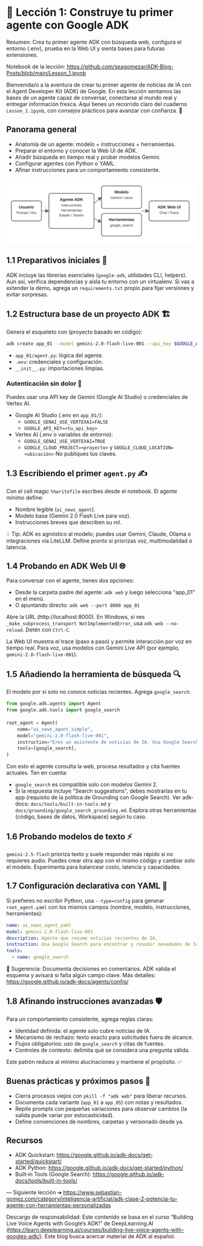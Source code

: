 # 🤖 Lección 1: Construye tu primer agente con Google ADK

Resumen: Crea tu primer agente ADK con búsqueda web, configura el entorno (.env), prueba en la Web UI y sienta bases para futuras extensiones.

Notebook de la lección: https://github.com/seagomezar/ADK-Blog-Posts/blob/main/Lesson_1.ipynb

Bienvenida/o a la aventura de crear tu primer agente de noticias de IA con el Agent Developer Kit (ADK) de Google. En esta lección sentamos las bases de un agente capaz de conversar, conectarse al mundo real y entregar información fresca. Aquí tienes un recorrido claro del cuaderno `Lesson_1.ipynb`, con consejos prácticos para avanzar con confianza. 🙌

## Panorama general
- Anatomía de un agente: modelo + instrucciones + herramientas.
- Preparar el entorno y conocer la Web UI de ADK.
- Añadir búsqueda en tiempo real y probar modelos Gemini.
- Configurar agentes con Python o YAML.
- Afinar instrucciones para un comportamiento consistente.

![Arquitectura de un agente ADK](./images/lesson1_architecture.svg)

## 1.1 Preparativos iniciales 🧰
ADK incluye las librerías esenciales (`google-adk`, utilidades CLI, helpers). Aun así, verifica dependencias y aísla tu entorno con un virtualenv. Si vas a extender la demo, agrega un `requirements.txt` propio para fijar versiones y evitar sorpresas.

## 1.2 Estructura base de un proyecto ADK 🏗️
Genera el esqueleto con (proyecto basado en código):

```bash
adk create app_01 --model gemini-2.0-flash-live-001 --api_key $GOOGLE_API_KEY
```

- `app_01/agent.py`: lógica del agente.
- `.env`: credenciales y configuración.
- `__init__.py`: importaciones limpias.

### Autenticación sin dolor 🔐
Puedes usar una API key de Gemini (Google AI Studio) o credenciales de Vertex AI.
- Google AI Studio (.env en `app_01/`):
  - `GOOGLE_GENAI_USE_VERTEXAI=FALSE`
  - `GOOGLE_API_KEY=<tu_api_key>`
- Vertex AI (.env o variables de entorno):
  - `GOOGLE_GENAI_USE_VERTEXAI=TRUE`
  - `GOOGLE_CLOUD_PROJECT=<proyecto>` y `GOOGLE_CLOUD_LOCATION=<ubicación>`
No publiques tus claves.

## 1.3 Escribiendo el primer `agent.py` ✍️
Con el cell magic `%%writefile` escribes desde el notebook. El agente mínimo define:

- Nombre legible (`ai_news_agent`).
- Modelo base (Gemini 2.0 Flash Live para voz).
- Instrucciones breves que describen su rol.

💡 Tip: ADK es agnóstico al modelo; puedes usar Gemini, Claude, Ollama o integraciones vía LiteLLM. Define pronto si priorizas voz, multimodalidad o latencia.

## 1.4 Probando en ADK Web UI 🌐
Para conversar con el agente, tienes dos opciones:

- Desde la carpeta padre del agente: `adk web` y luego selecciona "app_01" en el menú.
- O apuntando directo: `adk web --port 8000 app_01`

Abre la URL (http://localhost:8000). En Windows, si ves `_make_subprocess_transport NotImplementedError`, usa `adk web --no-reload`. Detén con `Ctrl-C`.

La Web UI muestra el trace (paso a paso) y permite interacción por voz en tiempo real. Para voz, usa modelos con Gemini Live API (por ejemplo, `gemini-2.0-flash-live-001`).

## 1.5 Añadiendo la herramienta de búsqueda 🔍
El modelo por sí solo no conoce noticias recientes. Agrega `google_search`:

```python
from google.adk.agents import Agent
from google.adk.tools import google_search

root_agent = Agent(
    name="ai_news_agent_simple",
    model="gemini-2.0-flash-live-001",
    instruction="Eres un asistente de noticias de IA. Usa Google Search para hallar información reciente.",
    tools=[google_search],
)
```

Con esto el agente consulta la web, procesa resultados y cita fuentes actuales. Ten en cuenta:
- `google_search` es compatible solo con modelos Gemini 2.
- Si la respuesta incluye "Search suggestions", debes mostrarlas en tu app (requisito de la política de Grounding con Google Search). Ver adk-docs: `docs/tools/built-in-tools.md` y `docs/grounding/google_search_grounding.md`.
Explora otras herramientas (código, bases de datos, Workspace) según tu caso.

## 1.6 Probando modelos de texto ⚡
`gemini-2.5-flash` prioriza texto y suele responder más rápido si no requieres audio. Puedes crear otra app con el mismo código y cambiar solo el modelo. Experimenta para balancear costo, latencia y capacidades.

## 1.7 Configuración declarativa con YAML 🧾
Si prefieres no escribir Python, usa `--type=config` para generar `root_agent.yaml` con los mismos campos (nombre, modelo, instrucciones, herramientas):

```yaml
name: ai_news_agent_yaml
model: gemini-2.0-flash-live-001
description: Agente que resume noticias recientes de IA.
instruction: Usa Google Search para encontrar y resumir novedades de IA.
tools:
  - name: google_search
```

📌 Sugerencia: Documenta decisiones en comentarios. ADK valida el esquema y avisará si falta algún campo clave. Más detalles: https://google.github.io/adk-docs/agents/config/

## 1.8 Afinando instrucciones avanzadas 🛡️
Para un comportamiento consistente, agrega reglas claras:

- Identidad definida: el agente solo cubre noticias de IA.
- Mecanismo de rechazo: texto exacto para solicitudes fuera de alcance.
- Flujos obligatorios: uso de `google_search` y citas de fuentes.
- Controles de contexto: delimita qué se considera una pregunta válida.

Este patrón reduce al mínimo alucinaciones y mantiene el propósito. ✅



## Buenas prácticas y próximos pasos 🚦
- Cierra procesos viejos con `pkill -f "adk web"` para liberar recursos.
- Documenta cada variante (`app_01` a `app_05`) con notas y resultados.
- Repite prompts con pequeñas variaciones para observar cambios (la salida puede variar por estocasticidad).
- Define convenciones de nombres, carpetas y versionado desde ya.

## Recursos
- ADK Quickstart: https://google.github.io/adk-docs/get-started/quickstart/
- ADK Python: https://google.github.io/adk-docs/get-started/python/
- Built‑in Tools (Google Search): https://google.github.io/adk-docs/tools/built-in-tools/

—
Siguiente lección ➜ https://www.sebastian-gomez.com/category/inteligencia-artificial/adk-clase-2-potencia-tu-agente-con-herramientas-personalizadas

Descargo de responsabilidad: Este contenido se basa en el curso “Building Live Voice Agents with Google’s ADK!” de DeepLearning.AI (https://learn.deeplearning.ai/courses/building-live-voice-agents-with-googles-adk/). Este blog busca acercar material de ADK al español.
